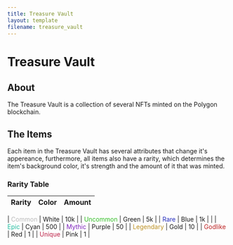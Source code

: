 ```yaml
---
title: Treasure Vault
layout: template
filename: treasure_vault
---
```


# Treasure Vault

## About
The Treasure Vault is a collection of several NFTs minted on the Polygon blockchain.

## The Items
Each item in the Treasure Vault has several attributes that change it's appereance, furthermore, all items also have a rarity, which determines the item's background color, it's strength and the amount of it that was minted.

### Rarity Table
| Rarity | Color | Amount |
| ----- | ----- | ----- |

| <span style="color: #bababa">Common</span> | White | 10k |
| <span style="color: #31bd24">Uncommon</span> | Green | 5k |
| <span style="color: #242dbd">Rare</span> | Blue | 1k | |
| <span style="color: #24bd9f">Epic</span> | Cyan | 500 |
| <span style="color: #7f24bd">Mythic</span> | Purple | 50 |
| <span style="color: #bd9224">Legendary</span> | Gold | 10 |
| <span style="color: #bd2424">Godlike</span> | Red | 1 |
| <span style="color: #bd2449">Unique</span> | Pink | 1 |
